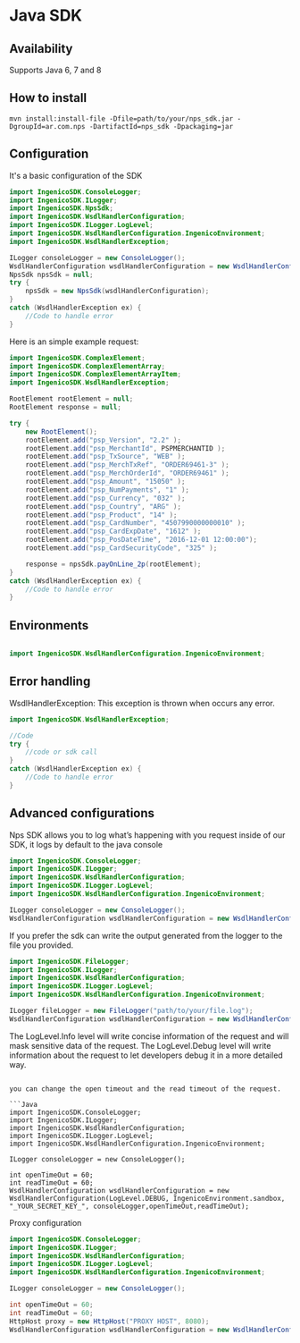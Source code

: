 # Java SDK


## Availability
Supports Java 6, 7 and 8


## How to install

```
mvn install:install-file -Dfile=path/to/your/nps_sdk.jar -DgroupId=ar.com.nps -DartifactId=nps_sdk -Dpackaging=jar
```

## Configuration

It's a basic configuration of the SDK

```Java
import IngenicoSDK.ConsoleLogger;
import IngenicoSDK.ILogger;
import IngenicoSDK.NpsSdk;
import IngenicoSDK.WsdlHandlerConfiguration;
import IngenicoSDK.ILogger.LogLevel;
import IngenicoSDK.WsdlHandlerConfiguration.IngenicoEnvironment;
import IngenicoSDK.WsdlHandlerException;

ILogger consoleLogger = new ConsoleLogger();
WsdlHandlerConfiguration wsdlHandlerConfiguration = new WsdlHandlerConfiguration(LogLevel.DEBUG, IngenicoEnvironment.sandbox, "_YOUR_SECRET_KEY_", consoleLogger);      
NpsSdk npsSdk = null;
try {
	npsSdk = new NpsSdk(wsdlHandlerConfiguration);
} 
catch (WsdlHandlerException ex) {	
	//Code to handle error
}  
```


Here is an simple example request:

```Java
import IngenicoSDK.ComplexElement;
import IngenicoSDK.ComplexElementArray;
import IngenicoSDK.ComplexElementArrayItem;
import IngenicoSDK.WsdlHandlerException;

RootElement rootElement = null;
RootElement response = null;

try {
	new RootElement();
	rootElement.add("psp_Version", "2.2" );
	rootElement.add("psp_MerchantId", PSPMERCHANTID );
	rootElement.add("psp_TxSource", "WEB" );
	rootElement.add("psp_MerchTxRef", "ORDER69461-3" );
	rootElement.add("psp_MerchOrderId", "ORDER69461" );
	rootElement.add("psp_Amount", "15050" );
	rootElement.add("psp_NumPayments", "1" );
	rootElement.add("psp_Currency", "032" );
	rootElement.add("psp_Country", "ARG" );
	rootElement.add("psp_Product", "14" );
	rootElement.add("psp_CardNumber", "4507990000000010" );
	rootElement.add("psp_CardExpDate", "1612" );
	rootElement.add("psp_PosDateTime", "2016-12-01 12:00:00");
	rootElement.add("psp_CardSecurityCode", "325" );	

	response = npsSdk.payOnLine_2p(rootElement);
} 
catch (WsdlHandlerException ex) {	
	//Code to handle error
}  

```

## Environments

```Java

import IngenicoSDK.WsdlHandlerConfiguration.IngenicoEnvironment;

```

## Error handling

WsdlHandlerException: This exception is thrown when occurs any error. 

```Java
import IngenicoSDK.WsdlHandlerException;

//Code
try {
	//code or sdk call
} 
catch (WsdlHandlerException ex) {	
	//Code to handle error
}  
```

## Advanced configurations

Nps SDK allows you to log what’s happening with you request inside of our SDK, it logs by default to the java console

```Java
import IngenicoSDK.ConsoleLogger;
import IngenicoSDK.ILogger;
import IngenicoSDK.WsdlHandlerConfiguration;
import IngenicoSDK.ILogger.LogLevel;
import IngenicoSDK.WsdlHandlerConfiguration.IngenicoEnvironment;

ILogger consoleLogger = new ConsoleLogger();
WsdlHandlerConfiguration wsdlHandlerConfiguration = new WsdlHandlerConfiguration(LogLevel.DEBUG, IngenicoEnvironment.sandbox, "_YOUR_SECRET_KEY_", consoleLogger);      

```
If you prefer the sdk can write the output generated from the logger to the file you provided.
```Java
import IngenicoSDK.FileLogger;
import IngenicoSDK.ILogger;
import IngenicoSDK.WsdlHandlerConfiguration;
import IngenicoSDK.ILogger.LogLevel;
import IngenicoSDK.WsdlHandlerConfiguration.IngenicoEnvironment;

ILogger fileLogger = new FileLogger("path/to/your/file.log");
WsdlHandlerConfiguration wsdlHandlerConfiguration = new WsdlHandlerConfiguration(LogLevel.DEBUG, IngenicoEnvironment.sandbox, "_YOUR_SECRET_KEY_", fileLogger);      
```

The LogLevel.Info level will write concise information of the request and will mask sensitive data of the request. 
The LogLevel.Debug level will write information about the request to let developers debug it in a more detailed way.

```

you can change the open timeout and the read timeout of the request.

```Java
import IngenicoSDK.ConsoleLogger;
import IngenicoSDK.ILogger;
import IngenicoSDK.WsdlHandlerConfiguration;
import IngenicoSDK.ILogger.LogLevel;
import IngenicoSDK.WsdlHandlerConfiguration.IngenicoEnvironment;

ILogger consoleLogger = new ConsoleLogger();

int openTimeOut = 60;
int readTimeOut = 60;
WsdlHandlerConfiguration wsdlHandlerConfiguration = new WsdlHandlerConfiguration(LogLevel.DEBUG, IngenicoEnvironment.sandbox, "_YOUR_SECRET_KEY_", consoleLogger,openTimeOut,readTimeOut);      
```

Proxy configuration

```Java
import IngenicoSDK.ConsoleLogger;
import IngenicoSDK.ILogger;
import IngenicoSDK.WsdlHandlerConfiguration;
import IngenicoSDK.ILogger.LogLevel;
import IngenicoSDK.WsdlHandlerConfiguration.IngenicoEnvironment;

ILogger consoleLogger = new ConsoleLogger();

int openTimeOut = 60;
int readTimeOut = 60;
HttpHost proxy = new HttpHost("PROXY HOST", 8080);
WsdlHandlerConfiguration wsdlHandlerConfiguration = new WsdlHandlerConfiguration(LogLevel.DEBUG, IngenicoEnvironment.sandbox, "_YOUR_SECRET_KEY_", consoleLogger,openTimeOut,readTimeOut,proxy);      
```
